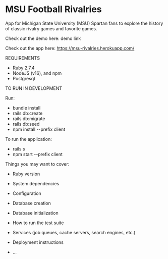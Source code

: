 # MSU Football Rivalries

App for Michigan State University (MSU) Spartan fans to explore the history of classic rivalry games and favorite games.

Check out the demo here: demo link

Check out the app here: https://msu-rivalries.herokuapp.com/

REQUIREMENTS

- Ruby 2.7.4
- NodeJS (v16), and npm
- Postgresql

TO RUN IN DEVELOPMENT

Run: 
- bundle install
- rails db:create
- rails db:migrate
- rails db:seed
- npm install --prefix client

To run the application: 
- rails s
- npm start --prefix client


Things you may want to cover:

* Ruby version

* System dependencies

* Configuration

* Database creation

* Database initialization

* How to run the test suite

* Services (job queues, cache servers, search engines, etc.)

* Deployment instructions

* ...
